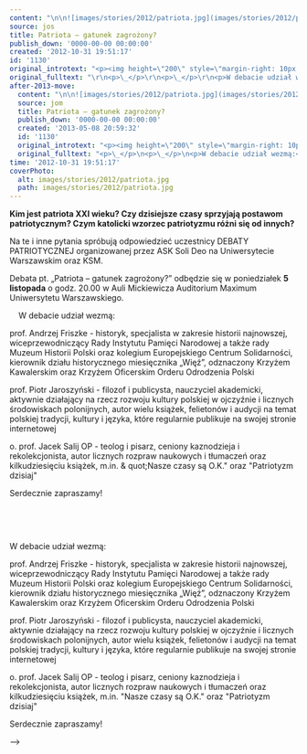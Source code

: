 ```yaml
---
content: "\n\n![images/stories/2012/patriota.jpg](images/stories/2012/patriota.jpg)**Kim jest patriota XXI wieku?\n Czy dzisiejsze czasy sprzyjają postawom patriotycznym?\n Czym katolicki wzorzec patriotyzmu różni się od innych?**\n\nNa te i inne pytania spróbują odpowiedzieć uczestnicy DEBATY PATRIOTYCZNEJ organizowanej przez ASK Soli Deo na Uniwersytecie Warszawskim oraz KSM.\n\n Debata pt. „Patriota – gatunek zagrożony?” odbędzie się w poniedziałek **5** **listopada** o godz. 20.00 w Auli Mickiewicza Auditorium Maximum Uniwersytetu Warszawskiego.\n\_\n\n<!--{{intro-break}}-->\n\n\_\n\_\nW debacie udział wezmą:\n\n prof. Andrzej Friszke - historyk, specjalista w zakresie historii najnowszej, wiceprzewodniczący\n Rady Instytutu Pamięci Narodowej a także rady Muzeum Historii Polski oraz kolegium\n Europejskiego Centrum Solidarności, kierownik działu historycznego miesięcznika „Więź”,\n odznaczony Krzyżem Kawalerskim oraz Krzyżem Oficerskim Orderu Odrodzenia Polski\n\n prof. Piotr Jaroszyński - filozof i publicysta, nauczyciel akademicki, aktywnie działający na rzecz\n rozwoju kultury polskiej w ojczyźnie i licznych środowiskach polonijnych, autor wielu książek,\n felietonów i audycji na temat polskiej tradycji, kultury i języka, które regularnie publikuje na swojej\n stronie internetowej\n\n o. prof. Jacek Salij OP - teolog i pisarz, ceniony kaznodzieja i rekolekcjonista, autor licznych\n rozpraw naukowych i tłumaczeń oraz kilkudziesięciu książek, m.in. &\nquot;Nasze czasy są O.K.\"\n oraz \"Patriotyzm dzisiaj\"\n\n Serdecznie zapraszamy!\n\n\n<!--CONTENT FROM OLD SERVER (jos before 2013): \n\n![images/stories/2012/patriota.jpg](images/stories/2012/patriota.jpg)**Kim jest patriota XXI wieku?\n Czy dzisiejsze czasy sprzyjają postawom patriotycznym?\n Czym katolicki wzorzec patriotyzmu różni się od innych?**\n\nNa te i inne pytania spróbują odpowiedzieć uczestnicy DEBATY PATRIOTYCZNEJ organizowanej przez ASK Soli Deo na Uniwersytecie Warszawskim oraz KSM.\n\n Debata pt. „Patriota – gatunek zagrożony?” odbędzie się w poniedziałek **5** **listopada** o godz. 20.00 w Auli Mickiewicza Auditorium Maximum Uniwersytetu Warszawskiego.\n\r\n\n\_\n\r\n\n<!--{{intro-break}}-->\n\r\n\n\_\n\r\n\n\_\n\r\n\nW debacie udział wezmą:\n\n prof. Andrzej Friszke - historyk, specjalista w zakresie historii najnowszej, wiceprzewodniczący\n Rady Instytutu Pamięci Narodowej a także rady Muzeum Historii Polski oraz kolegium\n Europejskiego Centrum Solidarności, kierownik działu historycznego miesięcznika „Więź”,\n odznaczony Krzyżem Kawalerskim oraz Krzyżem Oficerskim Orderu Odrodzenia Polski\n\n prof. Piotr Jaroszyński - filozof i publicysta, nauczyciel akademicki, aktywnie działający na rzecz\n rozwoju kultury polskiej w ojczyźnie i licznych środowiskach polonijnych, autor wielu książek,\n felietonów i audycji na temat polskiej tradycji, kultury i języka, które regularnie publikuje na swojej\n stronie internetowej\n\n o. prof. Jacek Salij OP - teolog i pisarz, ceniony kaznodzieja i rekolekcjonista, autor licznych\n rozpraw naukowych i tłumaczeń oraz kilkudziesięciu książek, m.in. \"Nasze czasy są O.K.\"\n oraz \"Patriotyzm dzisiaj\"\n\n Serdecznie zapraszamy!\n\n-->"
source: jos
title: Patriota – gatunek zagrożony?
publish_down: '0000-00-00 00:00:00'
created: '2012-10-31 19:51:17'
id: '1130'
original_introtext: "<p><img height=\"200\" style=\"margin-right: 10px; margin-bottom: 10px; float: left;\" src=\"images/stories/2012/patriota.jpg\" /><strong>Kim jest patriota XXI wieku?<br /> Czy dzisiejsze czasy sprzyjają postawom patriotycznym?<br /> Czym katolicki wzorzec patriotyzmu różni się od innych?</strong><br /><br />Na te i inne pytania spróbują odpowiedzieć uczestnicy DEBATY PATRIOTYCZNEJ organizowanej przez ASK Soli Deo na Uniwersytecie Warszawskim oraz KSM.<br /><br /> Debata pt. „Patriota – gatunek zagrożony?” odbędzie się w poniedziałek <strong>5</strong> <strong>listopada</strong> o godz. 20.00 w Auli Mickiewicza Auditorium Maximum Uniwersytetu Warszawskiego.</p>\r\n<p>\_</p>\r\n"
original_fulltext: "\r\n<p>\_</p>\r\n<p>\_</p>\r\n<p>W debacie udział wezmą:<br /><br /> prof. Andrzej Friszke - historyk, specjalista w zakresie historii najnowszej, wiceprzewodniczący<br /> Rady Instytutu Pamięci Narodowej a także rady Muzeum Historii Polski oraz kolegium<br /> Europejskiego Centrum Solidarności, kierownik działu historycznego miesięcznika „Więź”,<br /> odznaczony Krzyżem Kawalerskim oraz Krzyżem Oficerskim Orderu Odrodzenia Polski<br /><br /> prof. Piotr Jaroszyński - filozof i publicysta, nauczyciel akademicki, aktywnie działający na rzecz<br /> rozwoju kultury polskiej w ojczyźnie i licznych środowiskach polonijnych, autor wielu książek,<br /> felietonów i audycji na temat polskiej tradycji, kultury i języka, które regularnie publikuje na swojej<br /> stronie internetowej<br /><br /> o. prof. Jacek Salij OP - teolog i pisarz, ceniony kaznodzieja i rekolekcjonista, autor licznych<br /> rozpraw naukowych i tłumaczeń oraz kilkudziesięciu książek, m.in. \"Nasze czasy są O.K.\"<br /> oraz \"Patriotyzm dzisiaj\"<br /><br /> Serdecznie zapraszamy!</p>"
after-2013-move:
  content: "\n\n![images/stories/2012/patriota.jpg](images/stories/2012/patriota.jpg)**Kim jest patriota XXI wieku?\n Czy dzisiejsze czasy sprzyjają postawom patriotycznym?\n Czym katolicki wzorzec patriotyzmu różni się od innych?**\n\nNa te i inne pytania spróbują odpowiedzieć uczestnicy DEBATY PATRIOTYCZNEJ organizowanej przez ASK Soli Deo na Uniwersytecie Warszawskim oraz KSM.\n\n Debata pt. „Patriota – gatunek zagrożony?” odbędzie się w poniedziałek **5** **listopada** o godz. 20.00 w Auli Mickiewicza Auditorium Maximum Uniwersytetu Warszawskiego.\n\_\n\n<!--{{intro-break}}-->\n\n\_\n\_\nW debacie udział wezmą:\n\n prof. Andrzej Friszke - historyk, specjalista w zakresie historii najnowszej, wiceprzewodniczący\n Rady Instytutu Pamięci Narodowej a także rady Muzeum Historii Polski oraz kolegium\n Europejskiego Centrum Solidarności, kierownik działu historycznego miesięcznika „Więź”,\n odznaczony Krzyżem Kawalerskim oraz Krzyżem Oficerskim Orderu Odrodzenia Polski\n\n prof. Piotr Jaroszyński - filozof i publicysta, nauczyciel akademicki, aktywnie działający na rzecz\n rozwoju kultury polskiej w ojczyźnie i licznych środowiskach polonijnych, autor wielu książek,\n felietonów i audycji na temat polskiej tradycji, kultury i języka, które regularnie publikuje na swojej\n stronie internetowej\n\n o. prof. Jacek Salij OP - teolog i pisarz, ceniony kaznodzieja i rekolekcjonista, autor licznych\n rozpraw naukowych i tłumaczeń oraz kilkudziesięciu książek, m.in. &\nquot;Nasze czasy są O.K.\"\n oraz \"Patriotyzm dzisiaj\"\n\n Serdecznie zapraszamy!\n"
  source: jom
  title: Patriota – gatunek zagrożony?
  publish_down: '0000-00-00 00:00:00'
  created: '2013-05-08 20:59:32'
  id: '1130'
  original_introtext: "<p><img height=\"200\" style=\"margin-right: 10px; margin-bottom: 10px; float: left;\" src=\"images/stories/2012/patriota.jpg\" /><strong>Kim jest patriota XXI wieku?<br /> Czy dzisiejsze czasy sprzyjają postawom patriotycznym?<br /> Czym katolicki wzorzec patriotyzmu różni się od innych?</strong><br /><br />Na te i inne pytania spróbują odpowiedzieć uczestnicy DEBATY PATRIOTYCZNEJ organizowanej przez ASK Soli Deo na Uniwersytecie Warszawskim oraz KSM.<br /><br /> Debata pt. „Patriota – gatunek zagrożony?” odbędzie się w poniedziałek <strong>5</strong> <strong>listopada</strong> o godz. 20.00 w Auli Mickiewicza Auditorium Maximum Uniwersytetu Warszawskiego.</p>\n<p>\_</p>"
  original_fulltext: "<p>\_</p>\n<p>\_</p>\n<p>W debacie udział wezmą:<br /><br /> prof. Andrzej Friszke - historyk, specjalista w zakresie historii najnowszej, wiceprzewodniczący<br /> Rady Instytutu Pamięci Narodowej a także rady Muzeum Historii Polski oraz kolegium<br /> Europejskiego Centrum Solidarności, kierownik działu historycznego miesięcznika „Więź”,<br /> odznaczony Krzyżem Kawalerskim oraz Krzyżem Oficerskim Orderu Odrodzenia Polski<br /><br /> prof. Piotr Jaroszyński - filozof i publicysta, nauczyciel akademicki, aktywnie działający na rzecz<br /> rozwoju kultury polskiej w ojczyźnie i licznych środowiskach polonijnych, autor wielu książek,<br /> felietonów i audycji na temat polskiej tradycji, kultury i języka, które regularnie publikuje na swojej<br /> stronie internetowej<br /><br /> o. prof. Jacek Salij OP - teolog i pisarz, ceniony kaznodzieja i rekolekcjonista, autor licznych<br /> rozpraw naukowych i tłumaczeń oraz kilkudziesięciu książek, m.in. &\nquot;Nasze czasy są O.K.\"<br /> oraz \"Patriotyzm dzisiaj\"<br /><br /> Serdecznie zapraszamy!</p>"
time: '2012-10-31 19:51:17'
coverPhoto:
  alt: images/stories/2012/patriota.jpg
  path: images/stories/2012/patriota.jpg
---
```

**Kim jest patriota XXI wieku?
 Czy dzisiejsze czasy sprzyjają postawom patriotycznym?
 Czym katolicki wzorzec patriotyzmu różni się od innych?**

Na te i inne pytania spróbują odpowiedzieć uczestnicy DEBATY PATRIOTYCZNEJ organizowanej przez ASK Soli Deo na Uniwersytecie Warszawskim oraz KSM.

 Debata pt. „Patriota – gatunek zagrożony?” odbędzie się w poniedziałek **5** **listopada** o godz. 20.00 w Auli Mickiewicza Auditorium Maximum Uniwersytetu Warszawskiego.
 

<!--{{intro-break}}-->

 
 
W debacie udział wezmą:

 prof. Andrzej Friszke - historyk, specjalista w zakresie historii najnowszej, wiceprzewodniczący
 Rady Instytutu Pamięci Narodowej a także rady Muzeum Historii Polski oraz kolegium
 Europejskiego Centrum Solidarności, kierownik działu historycznego miesięcznika „Więź”,
 odznaczony Krzyżem Kawalerskim oraz Krzyżem Oficerskim Orderu Odrodzenia Polski

 prof. Piotr Jaroszyński - filozof i publicysta, nauczyciel akademicki, aktywnie działający na rzecz
 rozwoju kultury polskiej w ojczyźnie i licznych środowiskach polonijnych, autor wielu książek,
 felietonów i audycji na temat polskiej tradycji, kultury i języka, które regularnie publikuje na swojej
 stronie internetowej

 o. prof. Jacek Salij OP - teolog i pisarz, ceniony kaznodzieja i rekolekcjonista, autor licznych
 rozpraw naukowych i tłumaczeń oraz kilkudziesięciu książek, m.in. &
quot;Nasze czasy są O.K."
 oraz "Patriotyzm dzisiaj"

 Serdecznie zapraszamy!


<!--CONTENT FROM OLD SERVER (jos before 2013): 

**Kim jest patriota XXI wieku?
 Czy dzisiejsze czasy sprzyjają postawom patriotycznym?
 Czym katolicki wzorzec patriotyzmu różni się od innych?**

Na te i inne pytania spróbują odpowiedzieć uczestnicy DEBATY PATRIOTYCZNEJ organizowanej przez ASK Soli Deo na Uniwersytecie Warszawskim oraz KSM.

 Debata pt. „Patriota – gatunek zagrożony?” odbędzie się w poniedziałek **5** **listopada** o godz. 20.00 w Auli Mickiewicza Auditorium Maximum Uniwersytetu Warszawskiego.


 


<!--{{intro-break}}-->


 


 


W debacie udział wezmą:

 prof. Andrzej Friszke - historyk, specjalista w zakresie historii najnowszej, wiceprzewodniczący
 Rady Instytutu Pamięci Narodowej a także rady Muzeum Historii Polski oraz kolegium
 Europejskiego Centrum Solidarności, kierownik działu historycznego miesięcznika „Więź”,
 odznaczony Krzyżem Kawalerskim oraz Krzyżem Oficerskim Orderu Odrodzenia Polski

 prof. Piotr Jaroszyński - filozof i publicysta, nauczyciel akademicki, aktywnie działający na rzecz
 rozwoju kultury polskiej w ojczyźnie i licznych środowiskach polonijnych, autor wielu książek,
 felietonów i audycji na temat polskiej tradycji, kultury i języka, które regularnie publikuje na swojej
 stronie internetowej

 o. prof. Jacek Salij OP - teolog i pisarz, ceniony kaznodzieja i rekolekcjonista, autor licznych
 rozpraw naukowych i tłumaczeń oraz kilkudziesięciu książek, m.in. "Nasze czasy są O.K."
 oraz "Patriotyzm dzisiaj"

 Serdecznie zapraszamy!

-->

<!--{{json:{"created_date":"2012-10-31 19:51:17","publish_down":"0000-00-00 00:00:00","id":"1130"}}}-->